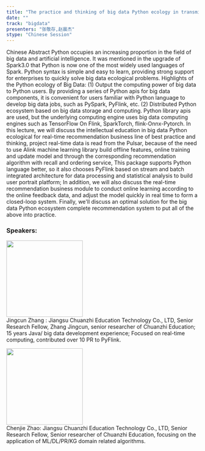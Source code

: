 ```yaml
---
title: "The practice and thinking of big data Python ecology in transmitting wisdom education"
date: "" 
track: "bigdata"
presenters: "张敬存,赵晨杰"
stype: "Chinese Session"
---
```

Chinese Abstract
Python occupies an increasing proportion in the field of big data and artificial intelligence. It was mentioned in the upgrade of Spark3.0 that Python is now one of the most widely used languages of Spark. Python syntax is simple and easy to learn, providing strong support for enterprises to quickly solve big data ecological problems. Highlights of the Python ecology of Big Data: (1) Output the computing power of big data to Python users. By providing a series of Python apis for big data components, it is convenient for users familiar with Python language to develop big data jobs, such as PySpark, PyFlink, etc. (2) Distributed Python ecosystem based on big data storage and computing. Python library apis are used, but the underlying computing engine uses big data computing engines such as TensorFlow On Flink, SparkTorch, flink-Onnx-Pytorch.
In this lecture, we will discuss the intellectual education in big data Python ecological for real-time recommendation business line of best practice and thinking, project real-time data is read from the Pulsar, because of the need to use Alink machine learning library build offline features, online training and update model and through the corresponding recommendation algorithm with recall and ordering service, This package supports Python language better, so it also chooses PyFlink based on stream and batch integrated architecture for data processing and statistical analysis to build user portrait platform; In addition, we will also discuss the real-time recommendation business module to conduct online learning according to the online feedback data, and adjust the model quickly in real time to form a closed-loop system. Finally, we'll discuss an optimal solution for the big data Python ecosystem complete recommendation system to put all of the above into practice.
 ### Speakers: 
 <img src="images/speaker/1193.png" width="200" /><br>Jingcun Zhang : Jiangsu Chuanzhi Education Technology Co., LTD, Senior Research Fellow, Zhang Jingcun, senior researcher of Chuanzhi Education; 15 years Java/ big data development experience; Focused on real-time computing, contributed over 10 PR to PyFlink.

 <img src="images/speaker/1193_2.png" width="200" /><br>Chenjie Zhao: Jiangsu Chuanzhi Education Technology Co., LTD, Senior Research Fellow, Senior researcher of Chuanzhi Education, focusing on the application of ML/DL/PR/KG domain related algorithms.

 